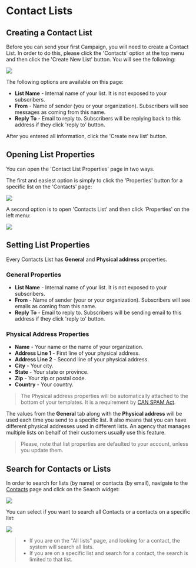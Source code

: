# Contact Lists

## Creating a Contact List

Before you can send your first Campaign, you will need to create a 
Contact List. In order to do this, please click the 'Contacts' option at the top menu and then 
click the 'Create New List' button. You will see the following:

![](images/contacts/create_contact_list_1.png)

The following options are available on this page:

* **List Name** - Internal name of your list. It is not exposed to your subscribers. 
* **From** - Name of sender (you or your organization). Subscribers will see messages as coming from this name.
* **Reply To** - Email to reply to. Subscribers will be replying back to this address if they click 'reply to' button.

After you entered all information, click the 'Create new list' button. 

## Opening List Properties

You can open the 'Contact List Properties' page in two ways. 

The first and easiest option is simply to click the 'Properties' button for a specific list on the 'Contacts' page:

![](images/contacts/list_properties_1.png)

A second option is to open 'Contacts List' and then click 'Properties' on the left menu:

![](images/contacts/list_properties_2.png)


## Setting List Properties

Every Contacts List has **General** and **Physical address** properties.

### General Properties

* **List Name** - Internal name of your list. It is not exposed to your subscribers. 
* **From** - Name of sender (your or your organization). Subscribers will see emails as coming from this name.
* **Reply To** - Email to reply to. Subscribers will be sending email to this address if they click 'reply to' button.

### Physical Address Properties

* **Name** - Your name or the name of your organization. 
* **Address Line 1** - First line of your physical address. 
* **Address Line 2** - Second line of your physical address. 
*  **City** - Your city. 
*  **State** - Your state or province. 
*  **Zip** - Your zip or postal code. 
*  **Country** - Your country. 


> The Physical address properties will be automatically attached to the bottom of your templates. 
>It is a requirement by [CAN SPAM Act](https://www.ftc.gov/tips-advice/business-center/guidance/can-spam-act-compliance-guide-business). 

The values from the **General** tab along with the **Physical address** will be used each time you send to a 
specific list. It also means that you can have different physical addresses used in different lists.
An agency that manages multiple lists on behalf of their customers usually use this feature. 

> Please, note that list properties are defaulted to your account, unless you update them. 

## Search for Contacts or Lists 

In order to search for lists (by name) or contacts (by email), navigate to the [Contacts](https://expresspigeon.com/lists) 
page and click on the Search widget: 


![](images/contacts/lists_search_1.png)

You can select if you want to search all Contacts or a contacts on a specific list:

![](images/contacts/lists_search_2.png)


> * If you are  on the "All lists" page, and looking for a contact, the system will search all lists. 
> * If you are on a specific list and search for a contact, the search is limited to that list.
